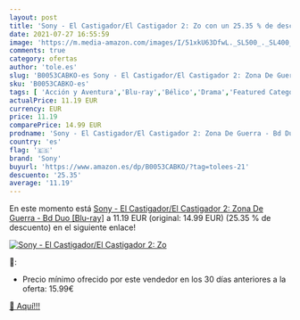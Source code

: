 ```yaml
---
layout: post
title: 'Sony - El Castigador/El Castigador 2: Zo con un 25.35 % de descuento'
date: 2021-07-27 16:55:59
image: 'https://m.media-amazon.com/images/I/51xkU63DfwL._SL500_._SL400_.jpg'
comments: true
category: ofertas
author: 'tole.es'
slug: 'B0053CABKO-es Sony - El Castigador/El Castigador 2: Zona De Guerra - Bd...'
sku: 'B0053CABKO-es'
tags: [ 'Acción y Aventura','Blu-ray','Bélico','Drama','Featured Categories','Películas','Películas y TV','Policíaco, negro y thriller','sony', ]
actualPrice: 11.19 EUR
currency: EUR
price: 11.19
comparePrice: 14.99 EUR
prodname: 'Sony - El Castigador/El Castigador 2: Zona De Guerra - Bd Duo [Blu-ray]'
country: 'es'
flag: '🇪🇸'
brand: 'Sony'
buyurl: 'https://www.amazon.es/dp/B0053CABKO/?tag=tolees-21'
descuento: '25.35'
average: '11.19'
---
```


En este momento está [Sony - El Castigador/El Castigador 2: Zona De Guerra - Bd Duo [Blu-ray]](https://www.amazon.es/dp/B0053CABKO/?tag=tolees-21) a 11.19 EUR (original: 14.99 EUR) (25.35 %  de descuento) en el siguiente enlace!

[![Sony - El Castigador/El Castigador 2: Zo](https://m.media-amazon.com/images/I/51xkU63DfwL._SL500_._SL400_.jpg)](https://www.amazon.es/dp/B0053CABKO/?tag=tolees-21)

🔎:

- Precio mínimo ofrecido por este vendedor en los 30 días anteriores a la oferta: 15.99€

[🛒 Aquí!!!](https://www.amazon.es/dp/B0053CABKO/?tag=tolees-21)
